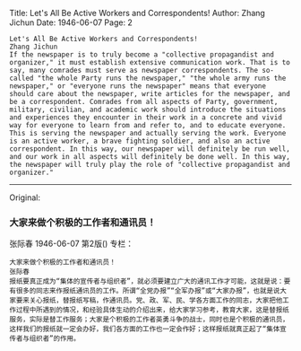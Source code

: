 Title: Let's All Be Active Workers and Correspondents!
Author: Zhang Jichun
Date: 1946-06-07
Page: 2

    Let's All Be Active Workers and Correspondents!
    Zhang Jichun
    If the newspaper is to truly become a "collective propagandist and organizer," it must establish extensive communication work. That is to say, many comrades must serve as newspaper correspondents. The so-called "the whole Party runs the newspaper," "the whole army runs the newspaper," or "everyone runs the newspaper" means that everyone should care about the newspaper, write articles for the newspaper, and be a correspondent. Comrades from all aspects of Party, government, military, civilian, and academic work should introduce the situations and experiences they encounter in their work in a concrete and vivid way for everyone to learn from and refer to, and to educate everyone. This is serving the newspaper and actually serving the work. Everyone is an active worker, a brave fighting soldier, and also an active correspondent. In this way, our newspaper will definitely be run well, and our work in all aspects will definitely be done well. In this way, the newspaper will truly play the role of "collective propagandist and organizer."



<hr /> 

Original: 


### 大家来做个积极的工作者和通讯员！
张际春
1946-06-07
第2版()
专栏：

    大家来做个积极的工作者和通讯员！
    张际春
    报纸要真正成为“集体的宣传者与组织者”，就必须要建立广大的通讯工作才可能，这就是说：要有很多的同志来作报纸通讯员的工作。所谓“全党办报”“全军办报”或“大家办报”，也就是说大家要来关心报纸，替报纸写稿，作通讯员。党、政、军、民、学各方面工作的同志，大家把他工作过程中所遇到的情况，和经验具体生动的介绍出来，给大家学习参考，教育大家，这是替报纸服务，实际是替工作服务；大家是个积极的工作者英勇斗争的战士，同时也是个积极的通讯员，这样我们的报纸就一定会办好，我们各方面的工作也一定会作好；这样报纸就真正起了“集体宣传者与组织者”的作用。
